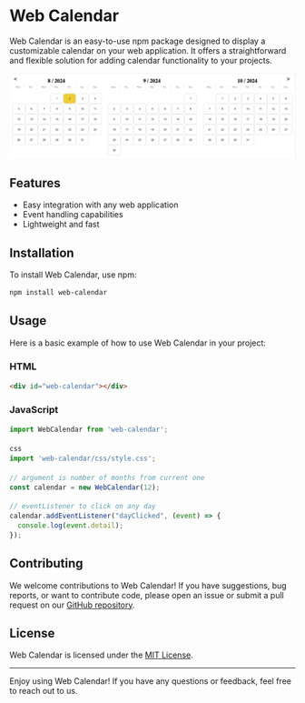 # Web Calendar

Web Calendar is an easy-to-use npm package designed to display a customizable calendar on your web application. It offers a straightforward and flexible solution for adding calendar functionality to your projects.

![Web Calendar Example](assets/web-calendar.png)

## Features

- Easy integration with any web application
- Event handling capabilities
- Lightweight and fast

## Installation

To install Web Calendar, use npm:

```bash
npm install web-calendar
```

## Usage

Here is a basic example of how to use Web Calendar in your project:

### HTML

```html
<div id="web-calendar"></div>
```

### JavaScript

```javascript
import WebCalendar from 'web-calendar';

css
import 'web-calendar/css/style.css'; 

// argument is number of months from current one
const calendar = new WebCalendar(12);

// eventListener to click on any day
calendar.addEventListener("dayClicked", (event) => {
  console.log(event.detail);
});
```


## Contributing

We welcome contributions to Web Calendar! If you have suggestions, bug reports, or want to contribute code, please open an issue or submit a pull request on our [GitHub repository](https://github.com/pararell/web-calendar).

## License

Web Calendar is licensed under the [MIT License](LICENSE).

---

Enjoy using Web Calendar! If you have any questions or feedback, feel free to reach out to us.